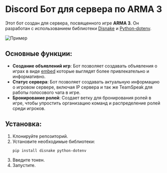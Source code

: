 # Discord Бот для сервера по ARMA 3

Этот бот создан для сервера, посвященного игре **ARMA 3**. Он разработан с использованием библиотеки [Disnake](https://github.com/DisnakeDev/disnake) и [Python-dotenv](https://pypi.org/project/python-dotenv/).

![Пример](https://i.imgur.com/A7LodMA.png)

## Основные функции:
- **Создание объявлений игр**: Бот позволяет создавать объявления о играх в виде <ins>embed</ins> которые выглядят более привлекательно и информативно.
- **Статус сервера**: Бот позволяет создавать актуальную информацию о игровом сервере, включая IP сервера и так же TeamSpeak для работы голосового чата в игре.
- **Бронирование ролей**: Создает ветку для бронирования ролей в игре, чтобы упростить организацию команд и распределение ролей среди игроков.

## Установка:
1. Клонируйте репозиторий.
2. Установите необходимые библиотеки:
   ```bash
   pip install disnake python-dotenv
3. Введите токен.
4. Запустите.
